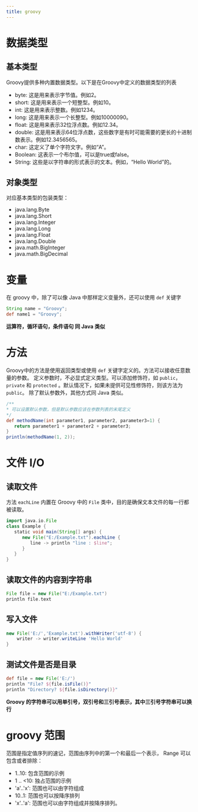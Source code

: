 ```yaml
---
title: groovy
---
```

# 数据类型
## 基本类型
Groovy提供多种内置数据类型。以下是在Groovy中定义的数据类型的列表
- byte: 这是用来表示字节值。例如2。
- short: 这是用来表示一个短整型。例如10。
- int: 这是用来表示整数。例如1234。
- long: 这是用来表示一个长整型。例如10000090。
- float: 这是用来表示32位浮点数。例如12.34。
- double: 这是用来表示64位浮点数，这些数字是有时可能需要的更长的十进制数表示。例如12.3456565。
- char: 这定义了单个字符文字。例如“A”。
- Boolean: 这表示一个布尔值，可以是true或false。
- String: 这些是以字符串的形式表示的文本。例如，“Hello World”的。

## 对象类型
对应基本类型的包装类型：
- java.lang.Byte
- java.lang.Short
- java.lang.Integer
- java.lang.Long
- java.lang.Float
- java.lang.Double
- java.math.BigInteger
- java.math.BigDecimal

# 变量
在 groovy 中，除了可以像 Java 中那样定义变量外，还可以使用 `def` 关键字
```groovy
String name = "Groovy";
def name1 = "Groovy";
```

**运算符，循环语句，条件语句 同 Java 类似**

# 方法
Groovy中的方法是使用返回类型或使用 `def` 关键字定义的。方法可以接收任意数量的参数。
定义参数时，不必显式定义类型。可以添加修饰符，如 `public`，`private` 和 `protected` 。默认情况下，如果未提供可见性修饰符，则该方法为 `public`。
除了默认参数外，其他方式同 Java 类似。
```groovy
/**
* 可以设置默认参数，但是默认参数应该在参数列表的末尾定义
*/
def methodName(int parameter1, parameter2, parameter3=1) { 
   return parameter1 + parameter2 + parameter3;
}
println(methodName(1, 2));
```

# 文件 I/O
## 读取文件
方法 `eachLine` 内置在 Groovy 中的 `File` 类中，目的是确保文本文件的每一行都被读取。
```groovy
import java.io.File 
class Example { 
   static void main(String[] args) { 
      new File("E:/Example.txt").eachLine {  
         line -> println "line : $line"; 
      } 
   } 
}
```

## 读取文件的内容到字符串
```groovy
File file = new File("E:/Example.txt") 
println file.text 
```

## 写入文件
```groovy
new File('E:/','Example.txt').withWriter('utf-8') { 
    writer -> writer.writeLine 'Hello World' 
}  
```

## 测试文件是否是目录
```groovy
def file = new File('E:/') 
println "File? ${file.isFile()}" 
println "Directory? ${file.isDirectory()}" 
```

**Groovy 的字符串可以用单引号，双引号和三引号表示，其中三引号字符串可以换行**

# groovy 范围
范围是指定值序列的速记，范围由序列中的第一个和最后一个表示， Range 可以包含或者排除：
- 1..10: 包含范围的示例
- 1 .. <10: 独占范围的示例
- 'a'..'x': 范围也可以由字符组成
- 10..1: 范围也可以按降序排列
- 'x'..'a': 范围也可以由字符组成并按降序排列。

